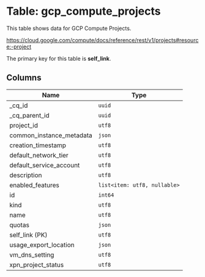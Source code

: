 # Table: gcp_compute_projects

This table shows data for GCP Compute Projects.

https://cloud.google.com/compute/docs/reference/rest/v1/projects#resource:-project

The primary key for this table is **self_link**.

## Columns

| Name          | Type          |
| ------------- | ------------- |
|_cq_id|`uuid`|
|_cq_parent_id|`uuid`|
|project_id|`utf8`|
|common_instance_metadata|`json`|
|creation_timestamp|`utf8`|
|default_network_tier|`utf8`|
|default_service_account|`utf8`|
|description|`utf8`|
|enabled_features|`list<item: utf8, nullable>`|
|id|`int64`|
|kind|`utf8`|
|name|`utf8`|
|quotas|`json`|
|self_link (PK)|`utf8`|
|usage_export_location|`json`|
|vm_dns_setting|`utf8`|
|xpn_project_status|`utf8`|
